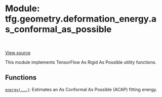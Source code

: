 <div itemscope itemtype="http://developers.google.com/ReferenceObject">
<meta itemprop="name" content="tfg.geometry.deformation_energy.as_conformal_as_possible" />
<meta itemprop="path" content="Stable" />
</div>

# Module: tfg.geometry.deformation_energy.as_conformal_as_possible

<table class="tfo-notebook-buttons tfo-api" align="left">
</table>

<a target="_blank" href="https://github.com/tensorflow/graphics/blob/master/tensorflow_graphics/geometry/deformation_energy/as_conformal_as_possible.py">View
source</a>

This module implements TensorFlow As Rigid As Possible utility functions.

<!-- Placeholder for "Used in" -->


## Functions

[`energy(...)`](../../../tfg/geometry/deformation_energy/as_conformal_as_possible/energy.md): Estimates an As Conformal As Possible (ACAP) fitting energy.

